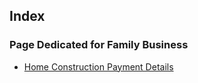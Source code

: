 ## Index

### Page Dedicated for Family Business

- [Home Construction Payment Details](./Home%20Costruction/index.md)